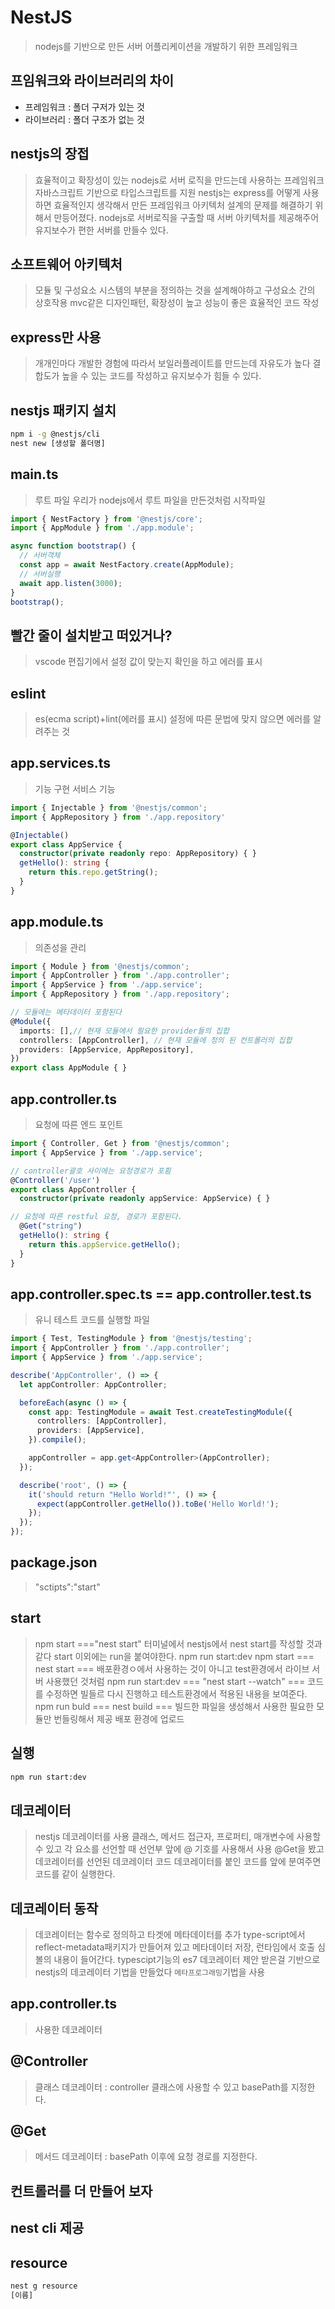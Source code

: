# NestJS
> nodejs를 기반으로 만든 서버 어플리케이션을 개발하기 위한 프레임워크

## 프임워크와 라이브러리의 차이
- 프레임워크 : 폴더 구저가 있는 것
- 라이브러리  : 폴더 구조가 없는 것

## nestjs의 장접
> 효율적이고 확장성이 있는 nodejs로 서버 로직을 만드는데 사용하는 프레임워크
> 자바스크립트 기반으로 타입스크립트를 지원
> nestjs는 express를 어떻게 사용하면 효율적인지 생각해서 만든 프레임워크
> 아키텍처 설계의 문제를 해결하기 위해서 만등어졌다.
> nodejs로 서버로직을 구출할 때 서버 아키텍처를 제공해주어 유지보수가 편한 서버를 만들수 있다. 

## 소프트웨어 아키텍처
> 모듈 및 구성요소 시스템의 부분을 정의하는 것을 설계해야하고
> 구성요소 간의 상호작용
> mvc같은 디자인패턴, 확장성이 높고 성능이 좋은 효율적인 코드 작성

## express만 사용
> 개개인마다 개발한 경험에 따라서 보일러플레이트를 만드는데 자유도가 높다
> 결합도가 높을 수 있는 코드를 작성하고 유지보수가 힘들 수 있다.

## nestjs 패키지 설치
```sh
npm i -g @nestjs/cli
nest new [생성할 폴더명]
```

## main.ts
> 루트 파일 우리가 nodejs에서 루트 파일을 만든것처럼 시작파일
```js
import { NestFactory } from '@nestjs/core';
import { AppModule } from './app.module';

async function bootstrap() {
  // 서버객체
  const app = await NestFactory.create(AppModule);
  // 서버실행
  await app.listen(3000);
}
bootstrap();
```

## 빨간 줄이 설치받고 떠있거나?
> vscode 편집기에서 설정 값이 맞는지 확인을 하고 에러를 표시

## eslint
> es(ecma script)+lint(에러를 표시)
> 설정에 따른 문법에 맞지 않으면 에러를 알려주는 것

## app.services.ts
> 기능 구현 서비스 기능
```ts
import { Injectable } from '@nestjs/common';
import { AppRepository } from './app.repository'

@Injectable()
export class AppService {
  constructor(private readonly repo: AppRepository) { }
  getHello(): string {
    return this.repo.getString();
  }
}

```


## app.module.ts
> 의존성을 관리
```ts
import { Module } from '@nestjs/common';
import { AppController } from './app.controller';
import { AppService } from './app.service';
import { AppRepository } from './app.repository';

// 모듈에는 메타데이터 포함된다
@Module({
  imports: [],// 현재 모듈에서 필요한 provider들의 집합
  controllers: [AppController], // 현재 모듈에 정의 된 컨트롤러의 집합
  providers: [AppService, AppRepository],
})
export class AppModule { }
```

## app.controller.ts
> 요청에 따른 엔드 포인트
```ts
import { Controller, Get } from '@nestjs/common';
import { AppService } from './app.service';

// controller괄호 사이에는 요청경로가 포횜
@Controller('/user')
export class AppController {
  constructor(private readonly appService: AppService) { }

// 요청에 따른 restful 요청, 경로가 포함된다.
  @Get("string")
  getHello(): string {
    return this.appService.getHello();
  }
}

```

## app.controller.spec.ts == app.controller.test.ts
> 유니 테스트 코드를 실행할 파일
```ts
import { Test, TestingModule } from '@nestjs/testing';
import { AppController } from './app.controller';
import { AppService } from './app.service';

describe('AppController', () => {
  let appController: AppController;

  beforeEach(async () => {
    const app: TestingModule = await Test.createTestingModule({
      controllers: [AppController],
      providers: [AppService],
    }).compile();

    appController = app.get<AppController>(AppController);
  });

  describe('root', () => {
    it('should return "Hello World!"', () => {
      expect(appController.getHello()).toBe('Hello World!');
    });
  });
});
```

## package.json
> "sctipts":"start"
## start
> npm start ==="nest start" 터미널에서 nestjs에서 nest start를 작성할 것과 같다
> start 이외에는 run을 붙여야한다.
> npm run start:dev
> npm start === nest start === 배포환경ㅇ에서 사용하는 것이 아니고 test환경에서 라이브 서버 사용했던 것처럼
> npm run start:dev === "nest start --watch" === 코드를 수정하면 빌들르 다시 진행하고 테스트환경에서 적용된 내용을 보여준다.
> npm run buld === nest build === 빌드한 파일을 생성해서 사용한 필요한 모듈만 번들링해서 제공 배포 환경에 업로드

## 실행 
```sh
npm run start:dev
```

## 데코레이터
> nestjs 데코레이터를 사용
> 클래스, 메서드 접근자, 프로퍼티, 매개변수에 사용할 수 있고
> 각 요소를 선언할 때 선언부 앞에 @ 기호를 사용해서 사용
> @Get을 봤고
> 데코레이터를 선언된 데코레이터 코드
> 데코레이터를 붙인 코드를 앞에 분여주면 코드를 같이 실행한다.

## 데코레이터 동작
> 데코레이터는 함수로 정의하고 타겟에 메타데이터를 추가
> type-script에서  reflect-metadata패키지가 만들어져 있고
> 메타데이터 저장, 런타임에서 호출
> 심볼의 내용이 들어간다.
> typescipt기능의 es7 데코레이터 제안 받은걸 기반으로 nestjs의 데코레이터 기법을 만들었다
> `메타프로그래밍`기법을 사용


## app.controller.ts
> 사용한 데코레이터

## @Controller
> 클래스 데코레이터 : controller 클래스에 사용할 수 있고 basePath를 지정한다.

## @Get
> 메서드 데코레이터 : basePath 이후에 요청 경로를 지정한다.


## 컨트롤러를 더 만들어 보자
## nest cli 제공
## resource
```sh
nest g resource 
[이름]
```